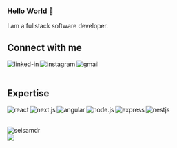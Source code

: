 ### Hello World 👋
I am a fullstack software developer.


<!-- Personal Website: https://www.mdfaisal.com/ -->

## Connect with me

[<img align="left" alt="linked-in" src="https://img.shields.io/badge/linkedin-%230077B5.svg?&style=for-the-badge&logo=linkedin&logoColor=white" />](https://www.linkedin.com/in/seiryopramanda)
[<img align="left" alt="instagram" src="https://img.shields.io/badge/instagram-%23E4405F.svg?&style=for-the-badge&logo=instagram&logoColor=white" />](https://www.instagram.com/seiprambs)
[<img align="left" alt="gmail" src="https://img.shields.io/badge/gmail-D14836?style=for-the-badge&logo=gmail&logoColor=white" />](mailto:seiryobayu@gmail.com)

<br>
<br>

## Expertise
<img align="left" alt="react" src="https://img.shields.io/badge/react%20-%2320232a.svg?&style=for-the-badge&logo=react&logoColor=%2361DAFB" />
<img align="left" alt="next.js" src="https://img.shields.io/badge/next.js%20-%23000000.svg?&style=for-the-badge&logo=next.js&logoColor=white" />
<img align="left" alt="angular" src="https://img.shields.io/badge/angular%20-%23DD0031.svg?&style=for-the-badge&logo=angular&logoColor=white" />
<img align="left" alt="node.js" src="https://img.shields.io/badge/node.js%20-%2343853D.svg?&style=for-the-badge&logo=node.js&logoColor=white" />
<img align="left" alt="express" src="https://img.shields.io/badge/express.js%20-%23000000.svg?&style=for-the-badge&logo=express&logoColor=white" />
<img align="left" alt="nestjs" src="https://img.shields.io/badge/nestjs%20-%23E0234E.svg?&style=for-the-badge&logo=nestjs&logoColor=white" />


<br>

<br>

<p><img align="left" src="https://github-readme-stats.vercel.app/api/top-langs?username=seisamdr&show_icons=true&locale=en&layout=compact&theme=dark" alt="seisamdr" /></p>

<br>

<img src="https://github-readme-stats.vercel.app/api?username=seisamdr&theme=dark">


